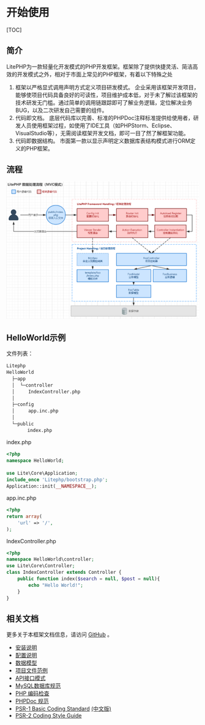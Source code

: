 # 开始使用

[TOC]

## 简介
LitePHP为一款轻量化开发模式的PHP开发框架。框架除了提供快捷灵活、简洁高效的开发模式之外，相对于市面上常见的PHP框架，有着以下特殊之处

1. 框架以严格显式调用声明方式定义项目研发模式。
	企业采用该框架开发项目，能够使项目代码具备良好的可读性，项目维护成本低，对于未了解过该框架的技术研发无门槛。通过简单的调用链跟踪即可了解业务逻辑，定位解决业务BUG，以及二次研发自己需要的组件。
2. 代码即文档。
底层代码库以完善、标准的PHPDoc注释标准提供给使用者，研发人员使用框架过程，如使用了IDE工具（如PHPStorm、Eclipse、VisualStudio等），无需阅读框架开发文档，即可一目了然了解框架功能。
3. 代码即数据结构。
市面第一款以显示声明定义数据库表结构模式进行ORM定义的PHP框架。

## 流程
![LitePHP数据处理流程](docs/assert/flow.png)

## HelloWorld示例

文件列表：
``` cmd
Litephp
HelloWorld
  ├─app
  │  └─controller
  │　　　IndexController.php
  │
  ├─config
  │　　　app.inc.php
  │
  └─public
　 　　　index.php
```

index.php

``` php
<?php
namespace HelloWorld;

use Lite\Core\Application;
include_once 'Litephp/bootstrap.php';
Application::init(__NAMESPACE__);
```

app.inc.php
``` php
<?php
return array(
	'url' => '/',
);
```

IndexController.php
``` php
<?php
namespace HelloWorld\controller;
use Lite\Core\Controller;
class IndexController extends Controller {
	public function index($search = null, $post = null){
		echo "Hello World!";
	}
}
```

## 相关文档
更多关于本框架文档信息，请访问 [GitHub](https://github.com/sasumi/litephp) 。

- [安装说明](docs/install.md)
- [配置说明](docs/config.md)
- [数据模型](docs/model.md)
- [项目文件范例](docs/file.md)
- [API接口模式](docs/api.md)
- [MySQL数据库规范](docs/DBDesign.md)
- [PHP 编码检查](docs/inspection.md)
- [PHPDoc 规范](http://docs.phpdoc.org/references/phpdoc/index.html)
- [PSR-1 Basic Coding Standard](https://www.php-fig.org/psr/psr-1/) [(中文版)](https://laravel-china.org/topics/2078/psr-specification-psr-1-basic-coding-specification)
- [PSR-2 Coding Style Guide](https://www.php-fig.org/psr/psr-2/)
